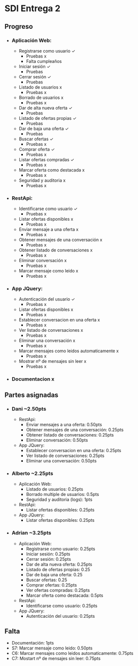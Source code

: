 # SDI Entrega 2
## Progreso
* ### Aplicación Web:
  * Registrarse como usuario ✓
    * Pruebas x
    * Falta cumpleaños
  * Iniciar sesión ✓
    * Pruebas
  * Cerrar sesión ✓
    * Pruebas
  * Listado de usuarios x
    * Pruebas x
  * Borrado de usuarios x
    * Pruebas x
  * Dar de alta nueva oferta ✓
    * Pruebas
  * Listado de ofertas propias ✓
    * Pruebas
  * Dar de baja una oferta ✓
    * Pruebas
  * Buscar ofertas ✓
    * Pruebas x
  * Comprar oferta ✓
    * Pruebas x
  * Listar ofertas compradas ✓
    * Pruebas x
  * Marcar oferta como destacada x
    * Pruebas x
  * Seguridad y auditoria x
    * Pruebas x
* ### RestApi:
  * Identificarse como usuario ✓
    * Pruebas x
  * Listar ofertas disponibles x
    * Pruebas x
  * Enviar mensaje a una oferta x
    * Pruebas x
  * Obtener mensajes de una conversación x
    * Pruebas x
  * Obtener listado de conversaciones x
    * Pruebas x
  * Eliminar conversación x
    * Pruebas x
  * Marcar mensaje como leido x
    * Pruebas x
* ### App JQuery:
  * Autenticación del usuario ✓
    * Pruebas x
  * Listar ofertas disponibles x
    * Pruebas x
  * Establecer conversacion en una oferta x
    * Pruebas x
  * Ver listado de conversaciones x
    * Pruebas x
  * Eliminar una conversación x
    * Pruebas x
  * Marcar mensajes como leidos automaticamente x
    * Pruebas x
  * Mostrar nº de mensajes sin leer x
    * Pruebas x
* ### Documentacion x

## Partes asignadas
* ### Dani ~2.50pts
  * RestApi:
    * Enviar mensajes a una oferta: 0.50pts
    * Obtener mensajes de una conversación: 0.25pts
    * Obtener listado de conversaciones: 0.25pts
    * Eliminar conversación: 0.50pts
  * App JQuery:
    * Establecer conversacion en una oferta: 0.25pts
    * Ver listado de conversaciones: 0.25pts
    * Eliminar una conversación: 0.50pts
* ### Alberto ~2.25pts
  * Aplicación Web:
    * Listado de usuarios: 0.25pts 
    * Borrado multiple de usuarios: 0.5pts
    * Seguridad y auditoria (logs): 1pts
  * RestApi:
    * Listar ofertas disponibles: 0.25pts
  * App JQuery:
    * Listar ofertas disponibles: 0.25pts
* ### Adrian ~3.25pts
  * Aplicación Web:
    * Registrarse como usuario: 0.25pts
    * Iniciar sesión: 0.25pts
    * Cerrar sesión: 0.25pts
    * Dar de alta nueva oferta: 0.25pts
    * Listado de ofertas propias: 0.25
    * Dar de baja una oferta: 0.25
    * Buscar ofertas: 0.25
    * Comprar ofertas: 0.25pts
    * Ver ofertas compradas: 0.25pts
    * Marcar oferta como destacada: 0.5pts
  * RestApi:
    * Identificarse como usuario: 0.25pts
  * App JQuery:
    * Autenticación del usuario: 0.25pts

## Falta 
  * Documentación: 1pts
  * S7: Marcar mensaje como leido:  0.50pts
  * C6: Marcar mensajes como leidos automaticamente: 0.75pts
  * C7: Mostart nº de mensajes sin leer: 0.75pts